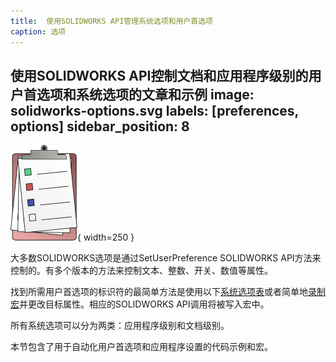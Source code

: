 ```yaml
---
title:  使用SOLIDWORKS API管理系统选项和用户首选项
caption: 选项
---
```

 使用SOLIDWORKS API控制文档和应用程序级别的用户首选项和系统选项的文章和示例
image: solidworks-options.svg
labels: [preferences, options]
sidebar_position: 8
---
![SOLIDWORKS选项API自动化](solidworks-options.svg){ width=250 }

大多数SOLIDWORKS选项是通过SetUserPreference SOLIDWORKS API方法来控制的。有多个版本的方法来控制文本、整数、开关、数值等属性。

找到所需用户首选项的标识符的最简单方法是使用以下[系统选项表](https://help.solidworks.com/2018/english/api/sldworksapiprogguide/overview/system_options_and_document_properties.htm)或者简单地[录制宏](/docs/codestack/solidworks-api/getting-started/macros/recording)并更改目标属性。相应的SOLIDWORKS API调用将被写入宏中。

所有系统选项可以分为两类：应用程序级别和文档级别。

本节包含了用于自动化用户首选项和应用程序设置的代码示例和宏。